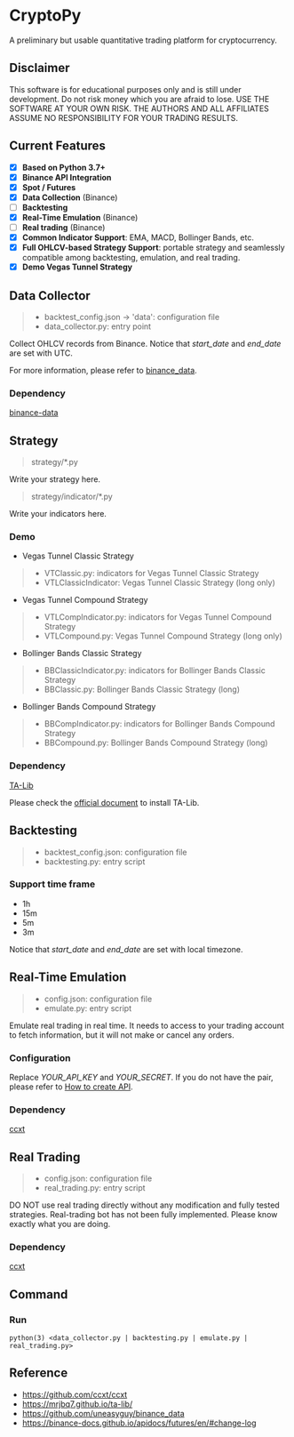 # CryptoPy

A preliminary but usable quantitative trading platform for cryptocurrency.

## Disclaimer

This software is for educational purposes only and is still under development. Do not risk money which you are afraid to
lose. USE THE SOFTWARE AT YOUR OWN RISK. THE AUTHORS AND ALL AFFILIATES ASSUME NO RESPONSIBILITY FOR YOUR TRADING
RESULTS.

## Current Features

- [x] **Based on Python 3.7+**
- [x] **Binance API Integration**
- [x] **Spot / Futures**
- [x] **Data Collection** (Binance)
- [ ] **Backtesting**
- [x] **Real-Time Emulation** (Binance)
- [ ] **Real trading** (Binance)
- [x] **Common Indicator Support**: EMA, MACD, Bollinger Bands, etc.
- [x] **Full OHLCV-based Strategy Support**: portable strategy and seamlessly compatible among backtesting, emulation,
  and real trading.
- [x] **Demo Vegas Tunnel Strategy**

## Data Collector

> - backtest_config.json -> 'data': configuration file
> - data_collector.py: entry point

Collect OHLCV records from Binance. Notice that *start_date* and *end_date* are set with UTC.

For more information, please refer to [binance_data](https://github.com/uneasyguy/binance_data).

### Dependency

[binance-data](https://pypi.org/project/binance-data/0.1.6/)

## Strategy

> strategy/*.py

Write your strategy here.

> strategy/indicator/*.py

Write your indicators here.

### Demo

- Vegas Tunnel Classic Strategy

> - VTClassic.py: indicators for Vegas Tunnel Classic Strategy
> - VTLClassicIndicator: Vegas Tunnel Classic Strategy (long only)

- Vegas Tunnel Compound Strategy

> - VTLCompIndicator.py: indicators for Vegas Tunnel Compound Strategy
> - VTLCompound.py: Vegas Tunnel Compound Strategy (long only)

- Bollinger Bands Classic Strategy

> - BBClassicIndicator.py: indicators for Bollinger Bands Classic Strategy
> - BBClassic.py: Bollinger Bands Classic Strategy (long)

- Bollinger Bands Compound Strategy

> - BBCompIndicator.py: indicators for Bollinger Bands Compound Strategy
> - BBCompound.py: Bollinger Bands Compound Strategy (long)

### Dependency

[TA-Lib](https://mrjbq7.github.io/ta-lib/)

Please check the [official document](https://mrjbq7.github.io/ta-lib/install.html) to install TA-Lib.

## Backtesting

> - backtest_config.json: configuration file
> - backtesting.py: entry script

### Support time frame

- 1h
- 15m
- 5m
- 3m

Notice that *start_date* and *end_date* are set with local timezone.

## Real-Time Emulation

> - config.json: configuration file
> - emulate.py: entry script

Emulate real trading in real time. It needs to access to your trading account to fetch information, but it will not make
or cancel any orders.

### Configuration

Replace *YOUR_API_KEY* and *YOUR_SECRET*. If you do not have the pair, please refer
to [How to create API](https://www.binance.com/en/support/faq/360002502072-How-to-create-API).

### Dependency

[ccxt](https://github.com/ccxt/ccxt)

## Real Trading

> - config.json: configuration file
> - real_trading.py: entry script

DO NOT use real trading directly without any modification and fully tested strategies. Real-trading bot has not been
fully implemented. Please know exactly what you are doing.

### Dependency

[ccxt](https://github.com/ccxt/ccxt)

## Command

### Run

```
python(3) <data_collector.py | backtesting.py | emulate.py | real_trading.py>
```

## Reference

- https://github.com/ccxt/ccxt
- https://mrjbq7.github.io/ta-lib/
- https://github.com/uneasyguy/binance_data
- https://binance-docs.github.io/apidocs/futures/en/#change-log